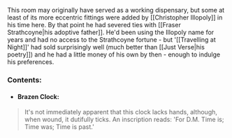 This room may originally have served as a working dispensary, but some at least of its more eccentric fittings were added by [[Christopher Illopoly]] in his time here. By that point he had severed ties with [[Fraser Strathcoyne|his adoptive father]]. He'd been using the Illopoly name for years and had no access to the Strathcoyne fortune - but '[[Travelling at Night]]' had sold surprisingly well (much better than [[Just Verse|his poetry]]) and he had a little money of his own by then - enough to indulge his preferences.
### Contents:
- #### Brazen Clock:
> It's not immediately apparent that this clock lacks hands, although, when wound, it dutifully ticks.
> An inscription reads: 'For D.M. Time is; Time was; Time is past.'